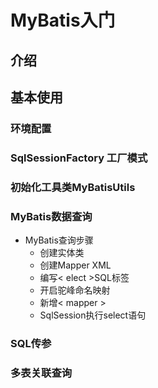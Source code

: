 # MyBatis入门

## 介绍

## 基本使用

### 环境配置

### SqlSessionFactory 工厂模式

### 初始化工具类MyBatisUtils

### MyBatis数据查询
- MyBatis查询步骤
  - 创建实体类
  - 创建Mapper XML
  - 编写< elect >SQL标签
  - 开启驼峰命名映射
  - 新增< mapper >
  - SqlSession执行select语句

### SQL传参

### 多表关联查询